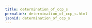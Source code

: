 ```yaml
---
title: determination_of_ccp_s
permalink: determination_of_ccp_s.html
jsonid: determination_of_ccp_s
---
```

